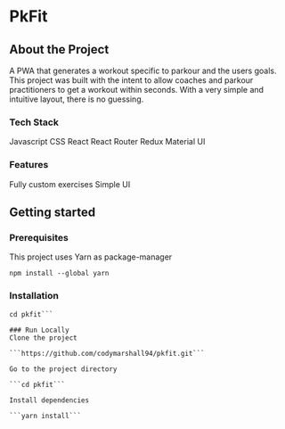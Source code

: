 # PkFit

## About the Project

A PWA that generates a workout specific to parkour and the users goals. This project was built with the intent to allow coaches and parkour practitioners to get a workout within seconds. With a very simple and intuitive layout, there is no guessing. 

### Tech Stack

Javascript
CSS
React
React Router
Redux
Material UI

### Features

Fully custom exercises
Simple UI

## Getting started

### Prerequisites
This project uses Yarn as package-manager

```npm install --global yarn```

### Installation
```yarn install pkfit
cd pkfit```

### Run Locally
Clone the project

```https://github.com/codymarshall94/pkfit.git```

Go to the project directory

```cd pkfit```

Install dependencies

```yarn install```

